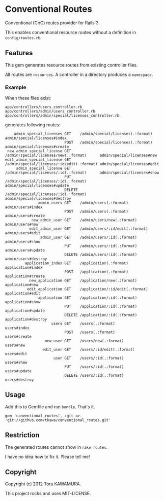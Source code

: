 # Conventional Routes

Conventional (CoC) routes provider for Rails 3.

This enables conventional resource routes without a definition in `config/routes.rb`.


## Features

This gem generates resource routes from existing controller files.

All routes are `resources`. A controller in a directory produces a `namespace`.

### Example

When these files exist:

    app/controllers/users_controller.rb
    app/controllers/admin/users_controller.rb
    app/controllers/admin/special/licenses_controller.rb
generates following routes:

        admin_special_licenses GET    /admin/special/licenses(.:format)          admin/special/licenses#index
                               POST   /admin/special/licenses(.:format)          admin/special/licenses#create
     new_admin_special_license GET    /admin/special/licenses/new(.:format)      admin/special/licenses#new
    edit_admin_special_license GET    /admin/special/licenses/:id/edit(.:format) admin/special/licenses#edit
         admin_special_license GET    /admin/special/licenses/:id(.:format)      admin/special/licenses#show
                               PUT    /admin/special/licenses/:id(.:format)      admin/special/licenses#update
                               DELETE /admin/special/licenses/:id(.:format)      admin/special/licenses#destroy
                   admin_users GET    /admin/users(.:format)                     admin/users#index
                               POST   /admin/users(.:format)                     admin/users#create
                new_admin_user GET    /admin/users/new(.:format)                 admin/users#new
               edit_admin_user GET    /admin/users/:id/edit(.:format)            admin/users#edit
                    admin_user GET    /admin/users/:id(.:format)                 admin/users#show
                               PUT    /admin/users/:id(.:format)                 admin/users#update
                               DELETE /admin/users/:id(.:format)                 admin/users#destroy
             application_index GET    /application(.:format)                     application#index
                               POST   /application(.:format)                     application#create
               new_application GET    /application/new(.:format)                 application#new
              edit_application GET    /application/:id/edit(.:format)            application#edit
                   application GET    /application/:id(.:format)                 application#show
                               PUT    /application/:id(.:format)                 application#update
                               DELETE /application/:id(.:format)                 application#destroy
                         users GET    /users(.:format)                           users#index
                               POST   /users(.:format)                           users#create
                      new_user GET    /users/new(.:format)                       users#new
                     edit_user GET    /users/:id/edit(.:format)                  users#edit
                          user GET    /users/:id(.:format)                       users#show
                               PUT    /users/:id(.:format)                       users#update
                               DELETE /users/:id(.:format)                       users#destroy


## Usage

Add this to Gemfile and run `bundle`.
That's it.

    gem 'conventional_routes', :git => 'git://github.com/tkawa/conventional_routes.git'


## Restriction

The generated routes cannot show in `rake routes`.

I have no idea how to fix it. Please tell me!

## Copyright

Copyright (c) 2012 Toru KAWAMURA.

This project rocks and uses MIT-LICENSE.
